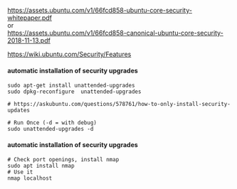 https://assets.ubuntu.com/v1/66fcd858-ubuntu-core-security-whitepaper.pdf
<br>
or
<br>
https://assets.ubuntu.com/v1/66fcd858-canonical-ubuntu-core-security-2018-11-13.pdf
<br>

https://wiki.ubuntu.com/Security/Features


#### automatic installation of security upgrades
```
sudo apt-get install unattended-upgrades
sudo dpkg-reconfigure  unattended-upgrades

# https://askubuntu.com/questions/578761/how-to-only-install-security-updates

# Run Once (-d = with debug)
sudo unattended-upgrades -d
```



#### automatic installation of security upgrades
```
# Check port openings, install nmap
sudo apt install nmap
# Use it
nmap localhost

```


